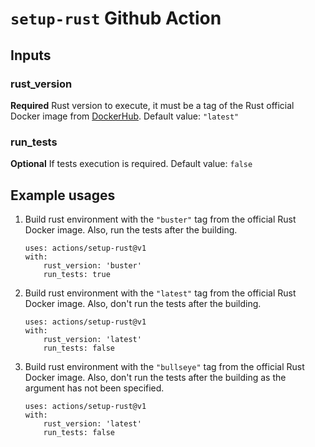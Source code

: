 # `setup-rust` Github Action

## Inputs

### rust_version

**Required** Rust version to execute, it must be a tag of the Rust official Docker image from [DockerHub](https://hub.docker.com/_/rust?tab=tags). Default value: `"latest"`

### run_tests

**Optional** If tests execution is required. Default value: `false`

## Example usages

1. Build rust environment with the `"buster"` tag from the official Rust Docker image. Also, run the tests after the building.

	```
	uses: actions/setup-rust@v1
	with:
		rust_version: 'buster'
		run_tests: true
	```

2. Build rust environment with the `"latest"` tag from the official Rust Docker image. Also, don't run the tests after the building.

	```
	uses: actions/setup-rust@v1
	with:
		rust_version: 'latest'
		run_tests: false
	```

3. Build rust environment with the `"bullseye"` tag from the official Rust Docker image. Also, don't run the tests after the building as the argument has not been specified.

	```
	uses: actions/setup-rust@v1
	with:
		rust_version: 'latest'
		run_tests: false
	```





